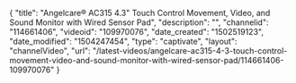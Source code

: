 {
    "title": "Angelcare&reg; AC315 4.3&quot; Touch Control Movement, Video, and Sound Monitor with Wired Sensor Pad",
    "description": "",
    "channelid": "114661406",
    "videoid": "109970076",
    "date_created": "1502519123",
    "date_modified": "1504247454",
    "type": "captivate",
    "layout": "channelVideo",
    "url": "\/latest-videos\/angelcare-ac315-4-3-touch-control-movement-video-and-sound-monitor-with-wired-sensor-pad\/114661406-109970076"
}